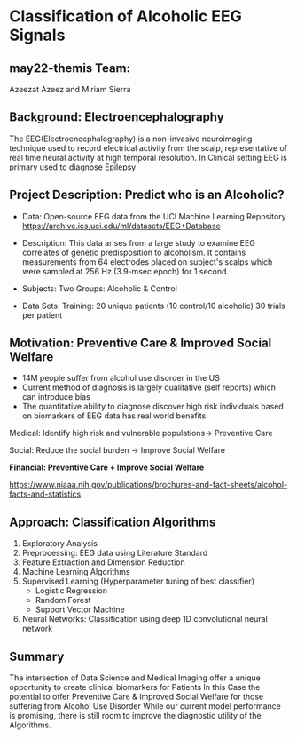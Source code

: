 # Classification of Alcoholic EEG Signals

## may22-themis Team:
Azeezat Azeez and Miriam Sierra

## Background: Electroencephalography
The EEG(Electroencephalography) is a non-invasive neuroimaging technique used  to record electrical activity from the scalp, representative of real time neural activity at high temporal resolution.
In Clinical setting EEG is primary used to diagnose Epilepsy

## Project Description: Predict who is an Alcoholic?
- Data: Open-source EEG data from the UCI Machine Learning Repository 
	https://archive.ics.uci.edu/ml/datasets/EEG+Database
	
- Description: This data arises from a large study to examine EEG correlates of genetic predisposition to alcoholism.
	It contains measurements from 64 electrodes placed on subject's scalps which were sampled at 256 Hz (3.9-msec epoch) for 1 second.
	
- Subjects: Two Groups: Alcoholic  & Control 
	
- Data Sets: 
	Training:  20 unique patients (10 control/10 alcoholic) 30 trials per patient


## Motivation: Preventive Care & Improved Social Welfare
- 14M  people suffer from alcohol use disorder in the US 
- Current method of diagnosis is largely qualitative (self reports) which can introduce bias 
- The quantitative  ability to diagnose discover high risk individuals based on biomarkers of EEG data has real world benefits:

Medical: Identify  high risk and vulnerable populations→ Preventive Care 

Social: Reduce the social burden → Improve Social Welfare 

**Financial: Preventive Care +  Improve Social Welfare**

https://www.niaaa.nih.gov/publications/brochures-and-fact-sheets/alcohol-facts-and-statistics

## Approach: Classification Algorithms  

1. Exploratory Analysis
2. Preprocessing: EEG data using Literature Standard
3. Feature Extraction and Dimension Reduction
4. Machine Learning Algorithms
5. Supervised Learning (Hyperparameter tuning of best classifier)
	- Logistic Regression 
	- Random Forest
	- Support Vector Machine
6. Neural Networks: Classification using deep 1D convolutional neural network

## Summary
The intersection of Data Science and Medical Imaging offer a unique opportunity to create clinical  biomarkers for Patients 
In this Case the potential to offer Preventive Care & Improved Social Welfare for those suffering from Alcohol Use Disorder 
While our current model performance is promising, there is still room to improve the diagnostic utility of the Algorithms. 





